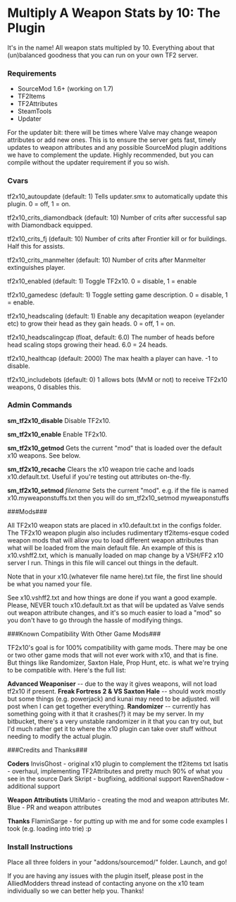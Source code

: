 # Multiply A Weapon Stats by 10: The Plugin #

It's in the name! All weapon stats multipled by 10. Everything about that (un)balanced goodness that you can run on your own TF2 server.


### Requirements ###

- SourceMod 1.6+ (working on 1.7)
- TF2Items
- TF2Attributes
- SteamTools
- Updater

For the updater bit: there will be times where Valve may change weapon attributes or add new ones. This is to ensure the server gets fast, timely updates to weapon attributes and any possible SourceMod plugin additions we have to complement the update. Highly recommended, but you can compile without the updater requirement if you so wish.


### Cvars ###

tf2x10_autoupdate (default: 1)
Tells updater.smx to automatically update this plugin. 0 = off, 1 = on.

tf2x10_crits_diamondback (default: 10)
Number of crits after successful sap with Diamondback equipped.

tf2x10_crits_fj (default: 10)
Number of crits after Frontier kill or for buildings. Half this for assists.

tf2x10_crits_manmelter (default: 10)
Number of crits after Manmelter extinguishes player.

tf2x10_enabled (default: 1)
Toggle TF2x10. 0 = disable, 1 = enable

tf2x10_gamedesc (default: 1)
Toggle setting game description. 0 = disable, 1 = enable.

tf2x10_headscaling (default: 1)
Enable any decapitation weapon (eyelander etc) to grow their head as they gain heads. 0 = off, 1 = on.

tf2x10_headscalingcap (float, default: 6.0)
The number of heads before head scaling stops growing their head. 6.0 = 24 heads.

tf2x10_healthcap (default: 2000)
The max health a player can have. -1 to disable.

tf2x10_includebots (default: 0)
1 allows bots (MvM or not) to receive TF2x10 weapons, 0 disables this.


### Admin Commands ###

**sm_tf2x10_disable**
Disable TF2x10.

**sm_tf2x10_enable**
Enable TF2x10.

**sm_tf2x10_getmod**
Gets the current "mod" that is loaded over the default x10 weapons. See below.

**sm_tf2x10_recache**
Clears the x10 weapon trie cache and loads x10.default.txt. Useful if you're testing out attributes on-the-fly.

**sm_tf2x10_setmod** *filename*
Sets the current "mod". e.g. if the file is named x10.myweaponstuffs.txt then you will do sm_tf2x10_setmod myweaponstuffs


###Mods###

All TF2x10 weapon stats are placed in x10.default.txt in the configs folder. The TF2x10 weapon plugin also includes rudimentary tf2items-esque coded weapon mods that will allow you to load different weapon attributes than what will be loaded from the main default file. An example of this is x10.vshff2.txt, which is manually loaded on map change by a VSH/FF2 x10 server I run. Things in this file will cancel out things in the default.

Note that in your x10.(whatever file name here).txt file, the first line should be what you named your file.

See x10.vshff2.txt and how things are done if you want a good example. Please, NEVER touch x10.default.txt as that will be updated as Valve sends out weapon attribute changes, and it's so much easier to load a "mod" so you don't have to go through the hassle of modifying things.


###Known Compatibility With Other Game Mods###

TF2x10's goal is for 100% compatibility with game mods. There may be one or two other game mods that will not ever work with x10, and that is fine. But things like Randomizer, Saxton Hale, Prop Hunt, etc. is what we're trying to be compatible with. Here's the full list:

**Advanced Weaponiser** -- due to the way it gives weapons, will not load tf2x10 if present.
**Freak Fortress 2 & VS Saxton Hale** -- should work mostly but some things (e.g. powerjack) and kunai may need to be adjusted. will post when I can get together everything.
**Randomizer** -- currently has something going with it that it crashes(?) it may be my server. In my bitbucket, there's a very unstable randomizer in it that you can try out, but I'd much rather get it to where the x10 plugin can take over stuff without needing to modify the actual plugin.


###Credits and Thanks###

**Coders**
InvisGhost - original x10 plugin to complement the tf2items txt
Isatis - overhaul, implementing TF2Attributes and pretty much 90% of what you see in the source
Dark Skript - bugfixing, additional support
RavenShadow - additional support

**Weapon Attributists**
UltiMario - creating the mod and weapon attributes
Mr. Blue - PR and weapon attributes

**Thanks**
FlaminSarge - for putting up with me and for some code examples I took (e.g. loading into trie) :p


### Install Instructions ###

Place all three folders in your "addons/sourcemod/" folder. Launch, and go!

If you are having any issues with the plugin itself, please post in the AlliedModders thread instead of contacting anyone on the x10 team individually so we can better help you. Thanks! 